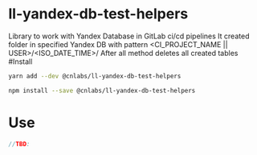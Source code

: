 # ll-yandex-db-test-helpers
Library to work with Yandex Database in GitLab ci/cd pipelines
It created folder in specified Yandex DB with pattern
<CI_PROJECT_NAME || USER>/<ISO_DATE_TIME>/<table-name>
After all method deletes all created tables
#Install
```bash
yarn add --dev @cnlabs/ll-yandex-db-test-helpers
```

```bash
npm install --save @cnlabs/ll-yandex-db-test-helpers
```
# Use
```javascript
//TBD:
```
